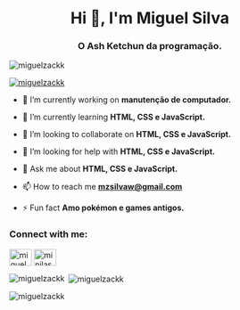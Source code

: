 <h1 align="center">Hi 👋, I'm Miguel Silva</h1>
<h3 align="center">O Ash Ketchun da programação.</h3>

<p align="left"> <img src="https://komarev.com/ghpvc/?username=miguelzackk&label=Profile%20views&color=0e75b6&style=flat" alt="miguelzackk" /> </p>

<p align="left"> <a href="https://github.com/ryo-ma/github-profile-trophy"><img src="https://github-profile-trophy.vercel.app/?username=miguelzackk" alt="miguelzackk" /></a> </p>

- 🔭 I’m currently working on **manutenção de computador.**

- 🌱 I’m currently learning **HTML, CSS e JavaScript.**

- 👯 I’m looking to collaborate on **HTML, CSS e JavaScript.**

- 🤝 I’m looking for help with **HTML, CSS e JavaScript.**

- 💬 Ask me about **HTML, CSS e JavaScript.**

- 📫 How to reach me **mzsilvaw@gmail.com**

- ⚡ Fun fact **Amo pokémon e games antigos.**

<h3 align="left">Connect with me:</h3>
<p align="left">
<a href="https://instagram.com/miguelzackk" target="blank"><img align="center" src="https://raw.githubusercontent.com/rahuldkjain/github-profile-readme-generator/master/src/images/icons/Social/instagram.svg" alt="miguelzackk" height="30" width="40" /></a>
<a href="https://discord.gg/minilasanha___19129" target="blank"><img align="center" src="https://raw.githubusercontent.com/rahuldkjain/github-profile-readme-generator/master/src/images/icons/Social/discord.svg" alt="minilasanha___19129" height="30" width="40" /></a>
</p>

<p><img align="left" src="https://github-readme-stats.vercel.app/api/top-langs?username=miguelzackk&show_icons=true&locale=en&layout=compact" alt="miguelzackk" /></p>

<p>&nbsp;<img align="center" src="https://github-readme-stats.vercel.app/api?username=miguelzackk&show_icons=true&locale=en" alt="miguelzackk" /></p>

<p><img align="center" src="https://github-readme-streak-stats.herokuapp.com/?user=miguelzackk&" alt="miguelzackk" /></p>
